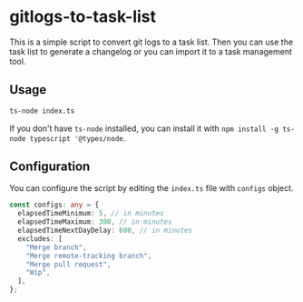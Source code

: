 # gitlogs-to-task-list

This is a simple script to convert git logs to a task list. Then you can use the task list to generate a changelog or you can import it to a task management tool.

## Usage

```bash
ts-node index.ts
```

If you don't have `ts-node` installed, you can install it with `npm install -g ts-node typescript '@types/node`.

## Configuration

You can configure the script by editing the `index.ts` file with `configs` object.

```typescript
const configs: any = {
  elapsedTimeMinimum: 5, // in minutes
  elapsedTimeMaximum: 300, // in minutes
  elapsedTimeNextDayDelay: 600, // in minutes
  excludes: [
    "Merge branch",
    "Merge remote-tracking branch",
    "Merge pull request",
    "Wip",
  ],
};
```